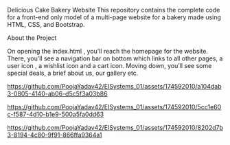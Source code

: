 Delicious Cake Bakery Website
This repository contains the complete code for a front-end only model of a multi-page website for a bakery made using HTML, CSS, and Bootstrap.

About the Project

On opening the index.html , you’ll reach the homepage for the website. There, you’ll see a navigation bar on bottom which links to all other pages, a user icon , a wishlist icon and a cart icon. Moving down, you’ll see some special deals, a brief about us, our gallery etc. 

https://github.com/PoojaYadav42/EISystems_01/assets/174592010/a104dab3-0805-4140-ab06-d5c5f3a03b86


https://github.com/PoojaYadav42/EISystems_01/assets/174592010/5cc1e60c-f587-4d10-b1e9-500a5fa0dd63

https://github.com/PoojaYadav42/EISystems_01/assets/174592010/8202d7b3-8194-4c80-9f91-866ffa9364a1



